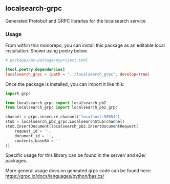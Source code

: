 ## localsearch-grpc

Generated Protobuf and GRPC libraries for the localsearch service


### Usage
From within this monorepo, you can install this package as an editable local installation. Shown using poetry below.

``` toml
# packages/my-package/pyproject.toml

[tool.poetry.dependencies]
localsearch_grpc = {path = "../localsearch_grpc", develop=true}
```

Once the package is installed, you can import it like this:
```python
import grpc

from localsearch_grpc import localsearch_pb2
from localsearch_grpc import localsearch_pb2_grpc

channel = grpc.insecure_channel('localhost:50051')
stub = localsearch_pb2_grpc.LocalsearchStub(channel)
stub.InsertDocument(localsearch_pb2.InsertDocumentRequest(
    request_id = '',
    document_id = '',
    contents_base64 = ''
))
```


Specific usage for this library can be found in the server/ and e2e/ packages.

More general usage docs on geneated grpc code can be found here: https://grpc.io/docs/languages/python/basics/